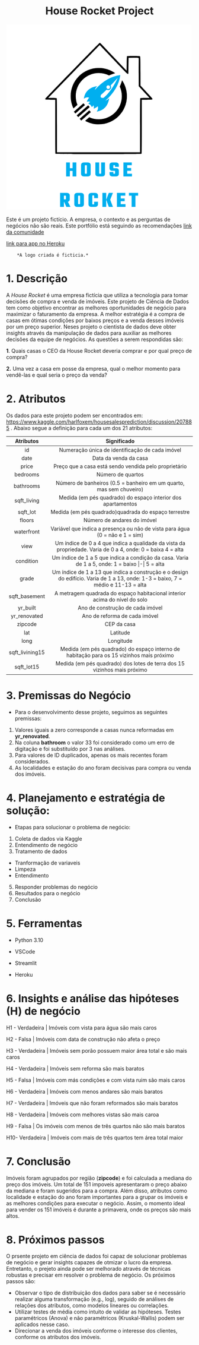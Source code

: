  <h1 align="center">House Rocket Project </h1>

![Getting Started](./houserocket.png)


Este é um projeto fictício. A empresa, o contexto e as perguntas de negócios não são reais. Este portfólio está seguindo as recomendações [link da comunidade](https://comunidadeds.com/)

[link para app no Heroku](https://analytics-hr-kc.herokuapp.com/)

		*A logo criada é ficticia.* 


# 1. Descrição 
A *House Rocket* é uma empresa fictícia que utiliza a tecnologia para tomar decisões de compra e venda de imóveis. Este projeto de Ciência de Dados tem como objetivo encontrar as melhores oportunidades de negócio para maximizar o faturamento da empresa. A melhor estratégia é a compra de casas em ótimas condições por baixos preços e a venda desses imóveis por um preço superior. Neses projeto o cientista de dados deve obter insights através da manipulação de dados para auxiliar as melhores decisões da equipe de negócios. As questões a serem respondidas são:

**1**. Quais casas o CEO da House Rocket deveria comprar e por qual preço de compra?

**2.** Uma vez a casa em posse da empresa, qual o melhor momento para vendê-las e qual seria o preço da venda?

# 2. Atributos 

Os dados para este projeto podem ser encontrados em: https://www.kaggle.com/harlfoxem/housesalesprediction/discussion/207885 . Abaixo segue a definição para cada um dos 21 atributos:


|    Atributos    |                         Significado                          |
| :-------------: | :----------------------------------------------------------: |
|       id        |       Numeração única de identificação de cada imóvel        |
|      date       |                    Data da venda da casa                     |
|      price      |    Preço que a casa está sendo vendida pelo proprietário     |
|    bedrooms     |                      Número de quartos                       |
|    bathrooms    | Número de banheiros (0.5 = banheiro em um quarto, mas sem chuveiro) |
|   sqft_living   | Medida (em pés quadrado) do espaço interior dos apartamentos |
|    sqft_lot     |     Medida (em pés quadrado)quadrada do espaço terrestre     |
|     floors      |                 Número de andares do imóvel                  |
|   waterfront    | Variável que indica a presença ou não de vista para água (0 = não e 1 = sim) |
|      view       | Um índice de 0 a 4 que indica a qualidade da vista da propriedade. Varia de 0 a 4, onde: 0 = baixa  4 = alta |
|    condition    | Um índice de 1 a 5 que indica a condição da casa. Varia de 1 a 5, onde: 1 = baixo \|-\| 5 = alta |
|      grade      | Um índice de 1 a 13 que indica a construção e o design do edifício. Varia de 1 a 13, onde: 1-3 = baixo, 7 = médio e 11-13 = alta |
|  sqft_basement  | A metragem quadrada do espaço habitacional interior acima do nível do solo |
|    yr_built     |               Ano de construção de cada imóvel               |
|  yr_renovated   |                Ano de reforma de cada imóvel                 |
|     zipcode     |                         CEP da casa                          |
|       lat       |                           Latitude                           |
|      long       |                          Longitude                           |
| sqft_livining15 | Medida (em pés quadrado) do espaço interno de habitação para os 15 vizinhos mais próximo |
|   sqft_lot15    | Medida (em pés quadrado) dos lotes de terra dos 15 vizinhos mais próximo |


# 3. Premissas do Negócio
- Para o desenvolvimento desse projeto, seguimos as seguintes premissas:
1. Valores iguais a zero corresponde a casas nunca reformadas em **yr_renovated**.
2. Na coluna **bathroom** o valor 33 foi considerado como um erro de digitação e foi substituído por 3 nas análises.
3. Para valores de ID duplicados, apenas os mais recentes foram considerados.
4. As localidades e estação do ano foram decisivas para compra ou venda dos imóveis.

# 4. Planejamento e estratégia de solução:
- Etapas para solucionar o problema de negócio:
1. Coleta de dados via Kaggle
2. Entendimento de negócio
3. Tratamento de dados 

- Tranformação de variaveis
- Limpeza
- Entendimento

5. Responder problemas do negócio
6. Resultados para o negócio
7. Conclusão

# 5. Ferramentas

* Python 3.10

* VSCode

* Streamlit

* Heroku

# 6. Insights e análise das hipóteses (H) de negócio

H1 -         Verdadeira | Imóveis com vista para água são mais caros

H2 -         Falsa      | Imóveis com data de construção não afeta o preço

H3 -         Verdadeira | Imóveis sem porão possuem maior área total e são mais caros

H4 -         Verdadeira | Imóveis sem reforma são mais baratos

H5 -         Falsa      | Imóveis com más condições e com vista ruim são mais caros

H6 -         Verdadeira | Imóveis com menos andares são mais baratos

H7 -         Verdadeira | Imóveis que não foram reformados são mais baratos

H8 -         Verdadeira | Imóveis com melhores vistas são mais caroa

H9 -         Falsa      | Os imóveis  com menos de três quartos não são mais baratos

H10-         Verdadeira | Imóveis com mais de três quartos tem área total maior

# 7. Conclusão

Imóveis foram agrupados por região (**zipcode**) e foi calculada a mediana do preço dos imóveis. Um total de 151 impoveis apresentaram o preço abaixo da mediana e foram sugeridos para a compra. Além disso, atributos como localidade e estação do ano foram importantes para a grupar os imóveis e as melhores condições para executar o negócio. Assim, o momento ideal para vender os 151 imóveis é durante a primavera, onde os preços são mais altos.

# 8. Próximos passos
O prsente projeto em ciência de dados foi capaz de solucionar problemas de negócio e gerar insights capazes de otmizar o lucro da empresa. Entretanto, o prejeto ainda pode ser melhorado através de técnicas robustas e precisar em resolver o problema de negócio. Os próximos passos são:

- Observar o tipo de distribuição dos dados para saber se é necessário realizar alguma transformação (e.g., log), seguido de análises de relações dos atributos, como modelos lineares ou correlações.
- Utilizar testes de média como intuito de validar as hipóteses. Testes paramétricos (Anova) e não paramétricos (Kruskal-Wallis) podem ser aplicados nesse caso.
- Direcionar a venda dos imóveis conforme o interesse dos clientes, conforme os atributos dos imóveis.
